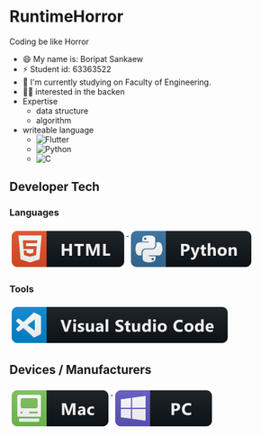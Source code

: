 # RuntimeHorror
Coding be like Horror

- 😄 My name is: Boripat Sankaew
- ⚡ Student id: 63363522
- 🔭 I'm currently studying on Faculty of Engineering.
- 👨‍⚕️ interested in the backen
- Expertise 
  * data structure
  * algorithm
- writeable language 
  * ![Flutter](https://img.shields.io/badge/Flutter-%2302569B.svg?style=for-the-badge&logo=Flutter&logoColor=white) 
  * ![Python](https://img.shields.io/badge/python-3670A0?style=for-the-badge&logo=python&logoColor=ffdd54) 
  * ![C](https://img.shields.io/badge/c-%2300599C.svg?style=for-the-badge&logo=c&logoColor=white)
## Developer Tech

### Languages 
<p align="left">
<a href="#">
    <img src="svg/dev/languages/html.svg" alt="html" style="vertical-align:top; margin:6px 4px">
  </a> 

<a href="#">
    <img src="svg/dev/languages/python.svg" alt="python" style="vertical-align:top; margin:6px 4px">
  </a> 

</P>

### Tools 
<p align="left">
<a href="#">
    <img src="svg/dev/tools/visualstudio_code.svg" alt="visualstudio_code" style="vertical-align:top; margin:6px 4px">
  </a>


</P>

## Devices / Manufacturers
<p align="left">
<a href="#">
    <img src="svg/devices/mac.svg" alt="mac" style="vertical-align:top; margin:6px 4px">
  </a>

<a href="#">
    <img src="svg/devices/pc.svg" alt="pc" style="vertical-align:top; margin:6px 4px">
  </a>
</p>
